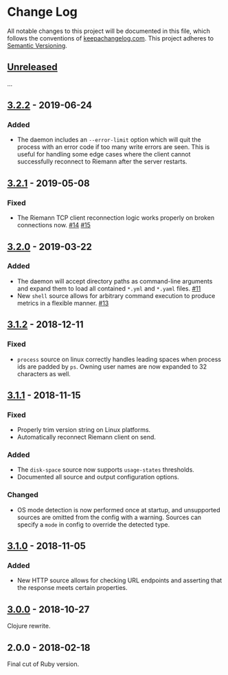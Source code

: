 Change Log
==========

All notable changes to this project will be documented in this file, which
follows the conventions of [keepachangelog.com](http://keepachangelog.com/).
This project adheres to [Semantic Versioning](http://semver.org/).

## [Unreleased]

...

## [3.2.2] - 2019-06-24

### Added
- The daemon includes an `--error-limit` option which will quit the process with
  an error code if too many write errors are seen. This is useful for handling
  some edge cases where the client cannot successfully reconnect to Riemann
  after the server restarts.

## [3.2.1] - 2019-05-08

### Fixed
- The Riemann TCP client reconnection logic works properly on broken connections
  now.
  [#14](//github.com/greglook/solanum/issues/14)
  [#15](//github.com/greglook/solanum/pull/15)

## [3.2.0] - 2019-03-22

### Added
- The daemon will accept directory paths as command-line arguments and expand
  them to load all contained `*.yml` and `*.yaml` files.
  [#11](//github.com/greglook/solanum/issues/11)
- New `shell` source allows for arbitrary command execution to produce metrics
  in a flexible manner.
  [#13](//github.com/greglook/solanum/issues/13)

## [3.1.2] - 2018-12-11

### Fixed
- `process` source on linux correctly handles leading spaces when process ids
  are padded by `ps`. Owning user names are now expanded to 32 characters as
  well.

## [3.1.1] - 2018-11-15

### Fixed
- Properly trim version string on Linux platforms.
- Automatically reconnect Riemann client on send.

### Added
- The `disk-space` source now supports `usage-states` thresholds.
- Documented all source and output configuration options.

### Changed
- OS mode detection is now performed once at startup, and unsupported sources
  are omitted from the config with a warning. Sources can specify a `mode` in
  config to override the detected type.

## [3.1.0] - 2018-11-05

### Added
- New HTTP source allows for checking URL endpoints and asserting that the
  response meets certain properties.

## [3.0.0] - 2018-10-27

Clojure rewrite.

## 2.0.0 - 2018-02-18

Final cut of Ruby version.

[Unreleased]: https://github.com/greglook/solanum/compare/3.2.2...HEAD
[3.2.2]: https://github.com/greglook/solanum/compare/3.2.1...3.2.2
[3.2.1]: https://github.com/greglook/solanum/compare/3.2.0...3.2.1
[3.2.0]: https://github.com/greglook/solanum/compare/3.1.2...3.2.0
[3.1.2]: https://github.com/greglook/solanum/compare/3.1.1...3.1.2
[3.1.1]: https://github.com/greglook/solanum/compare/3.1.0...3.1.1
[3.1.0]: https://github.com/greglook/solanum/compare/3.0.0...3.1.0
[3.0.0]: https://github.com/greglook/solanum/compare/2.0.0...3.0.0

